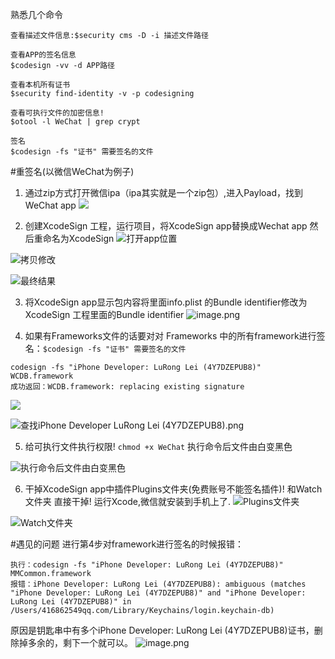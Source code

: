 熟悉几个命令
```
查看描述文件信息:$security cms -D -i 描述文件路径

查看APP的签名信息
$codesign -vv -d APP路径

查看本机所有证书
$security find-identity -v -p codesigning

查看可执行文件的加密信息!
$otool -l WeChat | grep crypt

签名
$codesign -fs "证书" 需要签名的文件
```


#重签名(以微信WeChat为例子)

1. 通过zip方式打开微信ipa（ipa其实就是一个zip包）,进入Payload，找到WeChat app
![](https://upload-images.jianshu.io/upload_images/1464492-e08314705126917b.png?imageMogr2/auto-orient/strip%7CimageView2/2/w/1240)

2. 创建XcodeSign 工程，运行项目，将XcodeSign app替换成Wechat app 然后重命名为XcodeSign
![打开app位置](https://upload-images.jianshu.io/upload_images/1464492-a2ccc170643f4845.png?imageMogr2/auto-orient/strip%7CimageView2/2/w/1240)

![拷贝修改](https://upload-images.jianshu.io/upload_images/1464492-1f5cad9e2911c45f.png?imageMogr2/auto-orient/strip%7CimageView2/2/w/1240)

![最终结果](https://upload-images.jianshu.io/upload_images/1464492-f675fb60a97a760b.png?imageMogr2/auto-orient/strip%7CimageView2/2/w/1240)

3. 将XcodeSign app显示包内容将里面info.plist 的Bundle identifier修改为XcodeSign 工程里面的Bundle identifier
![image.png](https://upload-images.jianshu.io/upload_images/1464492-5437fd406ac1c3d0.png?imageMogr2/auto-orient/strip%7CimageView2/2/w/1240)


4. 如果有Frameworks文件的话要对对 Frameworks 中的所有framework进行签名：`$codesign -fs "证书" 需要签名的文件`
```
codesign -fs "iPhone Developer: LuRong Lei (4Y7DZEPUB8)" WCDB.framework
成功返回：WCDB.framework: replacing existing signature
```
![](https://upload-images.jianshu.io/upload_images/1464492-f4dea164830e5646.png?imageMogr2/auto-orient/strip%7CimageView2/2/w/1240)

![查找iPhone Developer LuRong Lei (4Y7DZEPUB8).png](https://upload-images.jianshu.io/upload_images/1464492-474895ffff18311e.png?imageMogr2/auto-orient/strip%7CimageView2/2/w/1240)

5. 给可执行文件执行权限! `chmod +x WeChat` 执行命令后文件由白变黑色

![执行命令后文件由白变黑色](https://upload-images.jianshu.io/upload_images/1464492-0b213fdca6c12155.png?imageMogr2/auto-orient/strip%7CimageView2/2/w/1240)

6. 干掉XcodeSign app中插件Plugins文件夹(免费账号不能签名插件)! 和Watch文件夹 直接干掉! 运行Xcode,微信就安装到手机上了.
![Plugins文件夹](https://upload-images.jianshu.io/upload_images/1464492-41be931a40f1194f.png?imageMogr2/auto-orient/strip%7CimageView2/2/w/1240)

![Watch文件夹](https://upload-images.jianshu.io/upload_images/1464492-d533e29da1d3fef9.png?imageMogr2/auto-orient/strip%7CimageView2/2/w/1240)


#遇见的问题
进行第4步对framework进行签名的时候报错：
```
执行：codesign -fs "iPhone Developer: LuRong Lei (4Y7DZEPUB8)" MMCommon.framework
报错：iPhone Developer: LuRong Lei (4Y7DZEPUB8): ambiguous (matches "iPhone Developer: LuRong Lei (4Y7DZEPUB8)" and "iPhone Developer: LuRong Lei (4Y7DZEPUB8)" in /Users/416862549qq.com/Library/Keychains/login.keychain-db)
```
原因是钥匙串中有多个iPhone Developer: LuRong Lei (4Y7DZEPUB8)证书，删除掉多余的，剩下一个就可以。
![image.png](https://upload-images.jianshu.io/upload_images/1464492-73af4011aa83f429.png?imageMogr2/auto-orient/strip%7CimageView2/2/w/1240)
